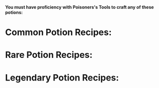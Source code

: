 **You must have proficiency with Poisoners's Tools to craft any of these potions:**
# Common Potion Recipes:

# Rare Potion Recipes:

# Legendary Potion Recipes:
